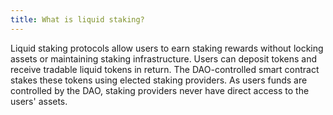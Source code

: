 ```yaml
---
title: What is liquid staking?
---
```


Liquid staking protocols allow users to earn staking rewards without locking assets or maintaining staking infrastructure. Users can deposit tokens and receive tradable liquid tokens in return. The DAO-controlled smart contract stakes these tokens using elected staking providers. As users funds are controlled by the DAO, staking providers never have direct access to the users' assets.
